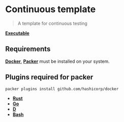 # Continuous template

> A template for continuous testing

[**Executable**](https://github.com/taishingi/continuous-testing)

## Requirements

[**Docker**](https://docs.docker.com/engine/install/), [**Packer**](https://developer.hashicorp.com/packer/docs) must be installed on your system.

## Plugins required for packer

```bash
packer plugins install github.com/hashicorp/docker
```

* [**Rust**](rust)
* [**Go**](go)
* [**D**](d)
* [**Bash**](sh)
